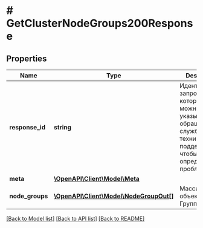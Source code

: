 # # GetClusterNodeGroups200Response

## Properties

Name | Type | Description | Notes
------------ | ------------- | ------------- | -------------
**response_id** | **string** | Идентификатор запроса, который можно указывать при обращении в службу технической поддержки, чтобы помочь определить проблему. |
**meta** | [**\OpenAPI\Client\Model\Meta**](Meta.md) |  |
**node_groups** | [**\OpenAPI\Client\Model\NodeGroupOut[]**](NodeGroupOut.md) | Массив объектов Группа нод |

[[Back to Model list]](../../README.md#models) [[Back to API list]](../../README.md#endpoints) [[Back to README]](../../README.md)
